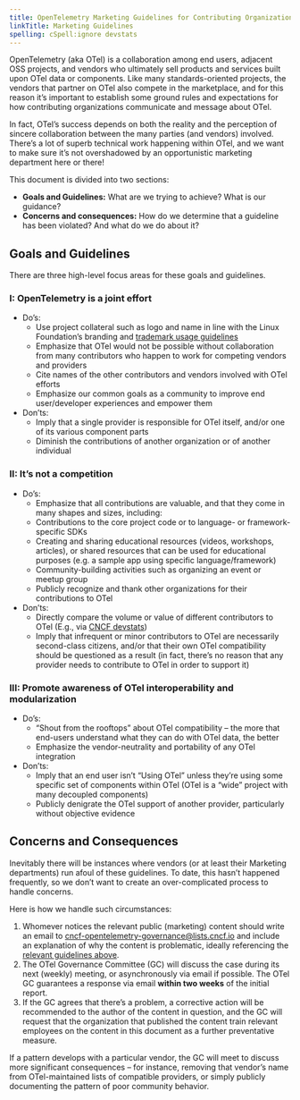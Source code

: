```yaml
---
title: OpenTelemetry Marketing Guidelines for Contributing Organizations
linkTitle: Marketing Guidelines
spelling: cSpell:ignore devstats
---
```


OpenTelemetry (aka OTel) is a collaboration among end users, adjacent OSS
projects, and vendors who ultimately sell products and services built upon OTel
data or components. Like many standards-oriented projects, the vendors that
partner on OTel also compete in the marketplace, and for this reason it’s
important to establish some ground rules and expectations for how contributing
organizations communicate and message about OTel.

In fact, OTel’s success depends on both the reality and the perception of
sincere collaboration between the many parties (and vendors) involved. There’s a
lot of superb technical work happening within OTel, and we want to make sure
it’s not overshadowed by an opportunistic marketing department here or there!

This document is divided into two sections:

- **Goals and Guidelines:** What are we trying to achieve? What is our guidance?
- **Concerns and consequences:** How do we determine that a guideline has been
  violated? And what do we do about it?

## Goals and Guidelines

There are three high-level focus areas for these goals and guidelines.

### I: OpenTelemetry is a joint effort

- Do’s:
  - Use project collateral such as logo and name in line with the Linux
    Foundation’s branding and
    [trademark usage guidelines](https://www.linuxfoundation.org/trademark-usage/)
  - Emphasize that OTel would not be possible without collaboration from many
    contributors who happen to work for competing vendors and providers
  - Cite names of the other contributors and vendors involved with OTel efforts
  - Emphasize our common goals as a community to improve end user/developer
    experiences and empower them
- Don’ts:
  - Imply that a single provider is responsible for OTel itself, and/or one of
    its various component parts
  - Diminish the contributions of another organization or of another individual

### II: It’s not a competition

- Do’s:
  - Emphasize that all contributions are valuable, and that they come in many
    shapes and sizes, including:
  - Contributions to the core project code or to language- or framework-specific
    SDKs
  - Creating and sharing educational resources (videos, workshops, articles), or
    shared resources that can be used for educational purposes (e.g. a sample
    app using specific language/framework)
  - Community-building activities such as organizing an event or meetup group
  - Publicly recognize and thank other organizations for their contributions to
    OTel
- Don’ts:
  - Directly compare the volume or value of different contributors to OTel
    (E.g., via [CNCF devstats](https://devstats.cncf.io/))
  - Imply that infrequent or minor contributors to OTel are necessarily
    second-class citizens, and/or that their own OTel compatibility should be
    questioned as a result (in fact, there’s no reason that any provider needs
    to contribute to OTel in order to support it)

### III: Promote awareness of OTel interoperability and modularization

- Do’s:
  - “Shout from the rooftops” about OTel compatibility – the more that end-users
    understand what they can do with OTel data, the better
  - Emphasize the vendor-neutrality and portability of any OTel integration
- Don’ts:
  - Imply that an end user isn’t “Using OTel” unless they’re using some specific
    set of components within OTel (OTel is a “wide” project with many decoupled
    components)
  - Publicly denigrate the OTel support of another provider, particularly
    without objective evidence

## Concerns and Consequences

Inevitably there will be instances where vendors (or at least their Marketing
departments) run afoul of these guidelines. To date, this hasn’t happened
frequently, so we don’t want to create an over-complicated process to handle
concerns.

Here is how we handle such circumstances:

1. Whomever notices the relevant public (marketing) content should write an
   email to cncf-opentelemetry-governance@lists.cncf.io and include an
   explanation of why the content is problematic, ideally referencing the
   [relevant guidelines above](#goals-and-guidelines).
1. The OTel Governance Committee (GC) will discuss the case during its next
   (weekly) meeting, or asynchronously via email if possible. The OTel GC
   guarantees a response via email **within two weeks** of the initial report.
1. If the GC agrees that there’s a problem, a corrective action will be
   recommended to the author of the content in question, and the GC will request
   that the organization that published the content train relevant employees on
   the content in this document as a further preventative measure.

If a pattern develops with a particular vendor, the GC will meet to discuss more
significant consequences – for instance, removing that vendor’s name from
OTel-maintained lists of compatible providers, or simply publicly documenting
the pattern of poor community behavior.
